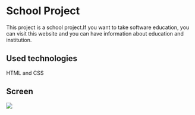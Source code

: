 <h1> School Project </h2>

This project is a school project.If you want to take software education, you can visit this website and you can have information about education and institution.

<h2> Used technologies </h2>

HTML and CSS

<h2> Screen </h2>

![](ekran.gif)
